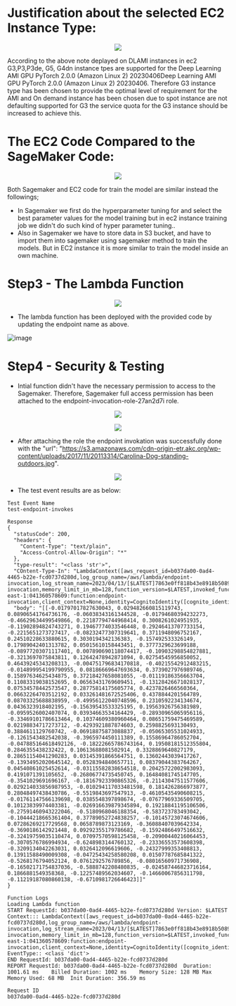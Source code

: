 # Justification about the selected EC2 Instance Type:
<p align="center">
    <img src="https://user-images.githubusercontent.com/98076289/231658842-6b3d3b3a-b5a7-4fdf-add9-59fff6c06cd8.png">
</p> 
According to the above note deplayed on DLAMI instances in ec2 G3,P3,P3de, G5, G4dn instance tpes are supported for the Deep Learning AMI GPU PyTorch 2.0.0 (Amazon Linux 2) 20230406Deep Learning AMI GPU PyTorch 2.0.0 (Amazon Linux 2) 20230406. Therefore G3 instance type has been chosen to provide the optimal level of requirement for the AMI and On demand instance has been chosen due to spot instance are not defaulting supported for G3 the service quota for the G3 instance should be increased to achieve this.

# The EC2 Code Compared to the SageMaker Code:
<p align="center">
    <img src="https://user-images.githubusercontent.com/98076289/231662055-14f3c1ed-1629-4312-ad10-d97bba454714.png">
</p> 

Both Sagemaker and EC2 code for train the model are similar instead the followings;
- In Sagemaker we first do the hyperparameter tuning for and select the best parameter values for the model training but in ec2 instance training job we didn't do such kind of hyper parameter tuning..
- Also in Sagemaker we have to store data in S3 bucket, and have to import them into sagemaker using sagemaker method to train the models. But in EC2 instance it is more similar to train the model inside an own machine.

# Step3 - The Lambda Function  
<p align="center">
    <img src="https://user-images.githubusercontent.com/98076289/231739837-21ac41f9-c023-4411-9a59-d93bf0740a62.png">
</p>  

- The lambda function has been deployed with the provided code by updating the endpoint name as above.  

![image](https://user-images.githubusercontent.com/98076289/231745401-208c39d3-1ed6-4a17-bd16-a9b1fc0360b0.png)
 

# Step4 - Security & Testing
- Intial function didn't have the necessary permission to access to the Sagemaker. Therefore, Sagemaker full access permission has been attached to the endpoint-invocation-role-27an2d7i role.  
<p align="center">
    <img src="https://user-images.githubusercontent.com/98076289/231737447-d834e509-9f49-4cc0-8dbc-91d6585408e7.png">
</p> 
<p align="center">
    <img src="https://user-images.githubusercontent.com/98076289/231738553-00a7e088-941d-4047-ba89-b4ba66a6545b.png">
</p>  
  
- After attaching the role the endpoint invokation was successfully done with the "url": "https://s3.amazonaws.com/cdn-origin-etr.akc.org/wp-content/uploads/2017/11/20113314/Carolina-Dog-standing-outdoors.jpg".  

<p align="center">
    <img src="https://user-images.githubusercontent.com/98076289/231743551-8f8c6dc6-31cb-47f7-81dc-fc301d873552.png">
</p>

- The test event results are as below:  

```
Test Event Name
test-endpoint-invokes

Response
{
  "statusCode": 200,
  "headers": {
    "Content-Type": "text/plain",
    "Access-Control-Allow-Origin": "*"
  },
  "type-result": "<class 'str'>",
  "COntent-Type-In": "LambdaContext([aws_request_id=b037da00-0ad4-4465-b22e-fcd0737d280d,log_group_name=/aws/lambda/endpoint-invocation,log_stream_name=2023/04/13/[$LATEST]7863e0ff818b43e8918b5089be04594f,function_name=endpoint-invocation,memory_limit_in_mb=128,function_version=$LATEST,invoked_function_arn=arn:aws:lambda:us-east-1:041360578609:function:endpoint-invocation,client_context=None,identity=CognitoIdentity([cognito_identity_id=None,cognito_identity_pool_id=None])])",
  "body": "[[-0.01797017827630043, 0.029482660815119743, 0.08906541764736176, -0.06038343161344528, -0.01794680394232273, -0.46629634499549866, 0.22187794744968414, 0.3008261024951935, -0.11902894824743271, 0.19467774033546448, 0.29246413707733154, -0.2215651273727417, -0.08232477307319641, 0.3711948096752167, 0.24510228633880615, 0.3030194342136383, -0.157492533326149, 0.17989042401313782, 0.05015610158443451, 0.3777329623699188, -0.08977203071117401, 0.007890690118074417, -0.10903298854827881, -0.3213697075843811, 0.12642478942871094, 0.02754545956850052, 0.46439245343208313, -0.004751796834170818, -0.40215542912483215, -0.014899954199790955, 0.08186669647693634, 0.3739027976989746, 0.15897634625434875, 0.37218427658081055, -0.01119186356663704, 0.11083319038152695, 0.06563431769609451, -0.13128426671028137, 0.07534578442573547, 0.28775814175605774, 0.4237826466560364, 0.06632264703512192, 0.033261481672525406, 0.4378844201564789, 0.08703325688838959, -0.49956122040748596, 0.2310592234134674, 0.0436323918402195, -0.15639543533325195, 0.19563926756381989, -0.0959526002407074, 0.03934663534164429, -0.28930965065956116, -0.33469101786613464, 0.10374609380960464, 0.08651759475469589, 0.02198834717273712, -0.4293921887874603, 0.2598825693130493, 0.3884611129760742, -0.06918875873088837, -0.05065305531024933, -0.1261543482542038, -0.3965974450111389, 0.15586964786052704, -0.047885164618492126, -0.18222665786743164, 0.19508181512355804, 0.2846355438232422, 0.10613688081502914, 0.3328869640827179, 0.28651154041290283, 0.03145391866564751, 0.13602443039417267, -0.13934952020645142, 0.0528394840657711, 0.08379044383764267, 0.04540861025452614, -0.03115582838654518, 0.20425722002983093, 0.4191071391105652, -0.26806774735450745, 0.16484081745147705, -0.3541029691696167, -0.18167923390865326, -0.21143047511577606, 0.029214033856987953, -0.010294117033481598, 0.1814262866973877, 0.28048497438430786, -0.5519843697547913, -0.46105435490608215, -0.01761147566139698, 0.0385548397898674, -0.07677969336509705, 0.10123839974403381, -0.026916639879345894, 0.19218841195106506, -0.27591460943222046, -0.5180968046188354, -0.583723783493042, -0.10444218665361404, 0.37789052724838257, -0.10145723074674606, 0.07286269217729568, 0.0658789873123169, -0.36088407039642334, -0.3690186142921448, 0.09292355179786682, -0.15924866497516632, -0.32419759035110474, 0.07097570598125458, -0.20900440216064453, -0.3070576786994934, -0.6248983144760132, -0.23336553573608398, -0.3209134042263031, 0.0326412096619606, -0.24327999353408813, 0.13911588490009308, -0.04725434258580208, 0.01507787685841322, -0.5268176794052124, 0.0761292576789856, -0.08016560971736908, -0.16502171754837036, -0.5888742208480835, -0.024587446823716164, 0.1866881549358368, -0.12257489562034607, -0.14660067856311798, -0.11219187080860138, -0.6710981726646423]]"
}

Function Logs
Loading Lambda function
START RequestId: b037da00-0ad4-4465-b22e-fcd0737d280d Version: $LATEST
Context::: LambdaContext([aws_request_id=b037da00-0ad4-4465-b22e-fcd0737d280d,log_group_name=/aws/lambda/endpoint-invocation,log_stream_name=2023/04/13/[$LATEST]7863e0ff818b43e8918b5089be04594f,function_name=endpoint-invocation,memory_limit_in_mb=128,function_version=$LATEST,invoked_function_arn=arn:aws:lambda:us-east-1:041360578609:function:endpoint-invocation,client_context=None,identity=CognitoIdentity([cognito_identity_id=None,cognito_identity_pool_id=None])])
EventType:: <class 'dict'>
END RequestId: b037da00-0ad4-4465-b22e-fcd0737d280d
REPORT RequestId: b037da00-0ad4-4465-b22e-fcd0737d280d	Duration: 1001.61 ms	Billed Duration: 1002 ms	Memory Size: 128 MB	Max Memory Used: 68 MB	Init Duration: 356.59 ms

Request ID
b037da00-0ad4-4465-b22e-fcd0737d280d
```


